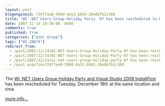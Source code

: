 ```yaml
---
layout: post
blogengineid: 724f7ae0-590d-4a53-bb83-26e8bfb1c360
title: "WI .NET Users Group Holiday Party '07 has been rescheduled to Dec. 18th"
date: 2007-12-14 19:30:00 -0600
comments: true
published: true
categories: ["User Group"]
tags: ["WI-INETA"]
redirect_from: 
  - /post/2007/12/14/WI-NET-Users-Group-Holiday-Party-07-has-been-rescheduled-to-Dec-18th.aspx
  - /post/2007/12/14/WI-NET-Users-Group-Holiday-Party-07-has-been-rescheduled-to-Dec-18th
  - /post/2007/12/14/wi-net-users-group-holiday-party-07-has-been-rescheduled-to-dec-18th
  - /post.aspx?id=724f7ae0-590d-4a53-bb83-26e8bfb1c360
---
```

<!-- more -->

The <a href="http://wi-ineta.org/DesktopDefault.aspx?tabid=180">WI .NET Users Group Holiday Party and Visual Studio 2008 InstallFest</a> has been rescheduled for Tuesday, December 18th at the same location and time.

<a href="http://wi-ineta.org/DesktopDefault.aspx?tabid=180">more info...</a>
